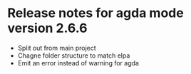 Release notes for agda mode version 2.6.6
===

+ Split out from main project
+ Chagne folder structure to match elpa
+ Emit an error instead of warning for agda
